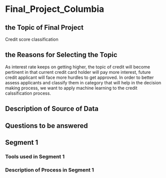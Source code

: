 # Final_Project_Columbia

## the Topic of Final Project
 Credit score classification
## the Reasons for Selecting the Topic
As interest rate keeps on getting higher, the topic of credit will become pertinent in that current credit card holder will pay more interest, future credit applicant will face more hurdles to get approved. In order to better assess applicants and classify them in category that will help in the decision making process, we want to apply machine learning to the credit calssification process. 
## Description of Source of Data
## Questions to be answered 

## Segment 1 
### Tools used in Segment 1
### Description of Process in Segment 1



